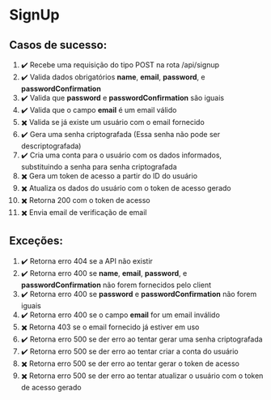 # SignUp 

## Casos de sucesso:
1. :heavy_check_mark: Recebe uma requisição do tipo POST na rota /api/signup
2. :heavy_check_mark: Valida dados obrigatórios **name**, **email**, **password**, e **passwordConfirmation**
3. :heavy_check_mark: Valida que **password** e **passwordConfirmation** são iguais
4. :heavy_check_mark: Valida que o campo **email** é um email válido
5. :heavy_multiplication_x: Valida se já existe um usuário com o email fornecido
6. :heavy_check_mark: Gera uma senha criptografada (Essa senha não pode ser descriptografada)
7. :heavy_check_mark: Cria uma conta para o usuário com os dados informados, substituindo a senha para senha criptografada 
8. :heavy_multiplication_x: Gera um token de acesso a partir do ID do usuário 
9. :heavy_multiplication_x: Atualiza os dados do usuário com o token de acesso gerado
10. :heavy_multiplication_x: Retorna 200 com o token de acesso
11. :heavy_multiplication_x: Envia email de verificação de email

## Exceções:

1. :heavy_check_mark: Retorna erro 404 se a API não existir 
2. :heavy_check_mark: Retorna erro 400 se **name**, **email**, **password**, e **passwordConfirmation** não forem fornecidos pelo client
3. :heavy_check_mark: Retorna erro 400 se **password** e **passwordConfirmation** não forem iguais
4. :heavy_check_mark: Retorna erro 400 se o campo **email** for um email inválido
5. :heavy_multiplication_x: Retorna 403 se o email fornecido já estiver em uso 
6. :heavy_check_mark: Retorna erro 500 se der erro ao tentar gerar uma senha criptografada
7. :heavy_check_mark: Retorna erro 500 se der erro ao tentar criar a conta do usuário
8. :heavy_multiplication_x: Retorna erro 500 se der erro ao tentar gerar o token de acesso
9. :heavy_multiplication_x: Retorna erro 500 se der erro ao tentar atualizar o usuário com o token de acesso gerado